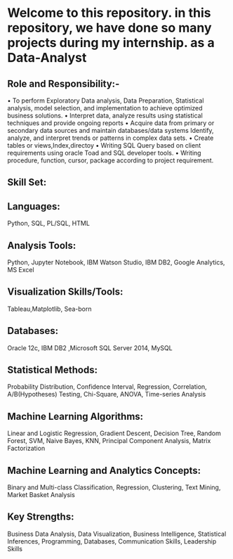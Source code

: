 # Welcome to this repository. in this repository, we have done so many projects during my internship. as a Data-Analyst
## Role and Responsibility:-
• To perform Exploratory Data analysis, Data Preparation, Statistical analysis, model selection, and implementation to achieve optimized   business solutions.
•	Interpret data, analyze results using statistical techniques and provide ongoing reports
•	Acquire data from primary or secondary data sources and maintain databases/data systems Identify, analyze, and interpret trends or       patterns in complex data sets.
•	Create tables or views,Index,directoy
•	Writing SQL Query based on client requirements using oracle Toad and SQL developer tools.
•	Writing procedure, function, cursor, package according to project requirement.

## Skill Set:
## Languages: 
Python, SQL, PL/SQL, HTML

## Analysis Tools:
Python, Jupyter Notebook, IBM Watson Studio, IBM DB2, Google Analytics, MS Excel

## Visualization Skills/Tools:
Tableau,Matplotlib, Sea-born

## Databases:
Oracle 12c, IBM DB2 ,Microsoft SQL Server 2014, MySQL

## Statistical Methods:
Probability Distribution, Confidence Interval, Regression, Correlation, A/B(Hypotheses) Testing, Chi-Square, ANOVA, Time-series Analysis

## Machine Learning Algorithms: 
Linear and Logistic Regression, Gradient Descent, Decision Tree, Random Forest, SVM, Naive Bayes, KNN, Principal Component Analysis, Matrix Factorization

## Machine Learning and Analytics Concepts: 
Binary and Multi-class Classification, Regression, Clustering, Text Mining, Market Basket Analysis

## Key Strengths:
Business Data Analysis, Data Visualization, Business Intelligence, Statistical Inferences, Programming, Databases, Communication Skills, Leadership Skills 


